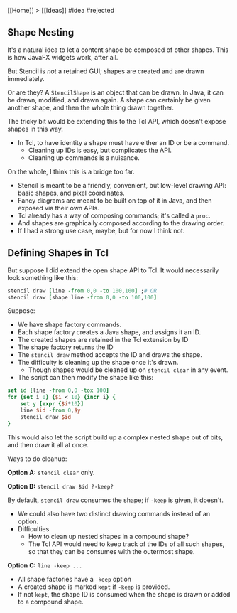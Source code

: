 [[Home]] > [[Ideas]] #idea #rejected 

## Shape Nesting

It's a natural idea to let a content shape be composed of other shapes.  This is how JavaFX widgets work, after all.

But Stencil is *not* a retained GUI; shapes are created and are drawn immediately.

Or are they?  A `StencilShape` is an object that can be drawn.  In Java, it can be drawn, modified, and drawn again. A shape can certainly be given another shape, and then the whole thing drawn together.

The tricky bit would be extending this to the Tcl API, which doesn't expose shapes in this way.

- In Tcl, to have identity a shape must have either an ID or be a command.
    - Cleaning up IDs is easy, but complicates the API.
    - Cleaning up commands is a nuisance.

On the whole, I think this is a bridge too far.

- Stencil is meant to be a friendly, convenient, but low-level drawing API: basic shapes, and pixel coordinates.
- Fancy diagrams are meant to be built on top of it in Java, and then exposed via their own APIs.
- Tcl already has a way of composing commands; it's called a `proc`.
- And shapes are graphically composed according to the drawing order.
- If I had a strong use case, maybe, but for now I think not.

## Defining Shapes in Tcl

But suppose I did extend the open shape API to Tcl.  It would necessarily look something like this:

```tcl
stencil draw [line -from 0,0 -to 100,100] ;# OR
stencil draw [shape line -from 0,0 -to 100,100]
```

Suppose:

- We have shape factory commands.
- Each shape factory creates a Java shape, and assigns it an ID.
- The created shapes are retained in the Tcl extension by ID
- The shape factory returns the ID
- The `stencil draw` method accepts the ID and draws the shape.
- The difficulty is cleaning up the shape once it's drawn.
    - Though shapes would be cleaned up on `stencil clear` in any event.
- The script can then modify the shape like this:

```tcl
set id [line -from 0,0 -tox 100]
for {set i 0} {$i < 10} {incr i} {
    set y [expr {$i*10}]
    line $id -from 0,$y
    stencil draw $id
}
```
This would also let the script build up a complex nested shape out of bits, and then draw it all at once.

Ways to do cleanup:

**Option A:** `stencil clear` only.

**Option B:** `stencil draw $id ?-keep?`

By default, `stencil draw` consumes the shape; if `-keep` is given, it doesn't.  

- We could also have two distinct drawing commands instead of an option.
- Difficulties
    - How to clean up nested shapes in a compound shape?
    - The Tcl API would need to keep track of the IDs of all such shapes, so that they can be consumes with the outermost shape.

**Option C:** `line -keep ...`

- All shape factories have a `-keep` option
- A created shape is marked `kept` if `-keep` is provided.
- If not `kept`, the shape ID is consumed when the shape is drawn or added to a compound shape.

